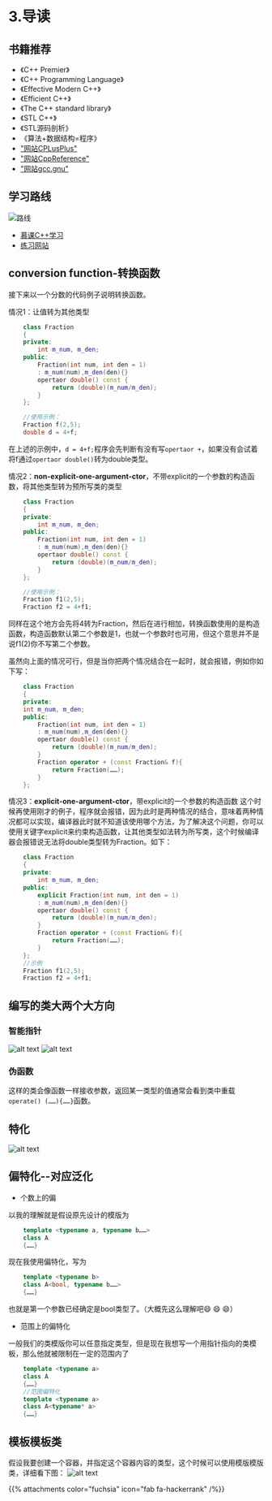 # 3.导读

## 书籍推荐

- 《C++ Premier》
- 《C++ Programming Language》
- 《Effective Modern C++》
- 《Efficient C++》
- 《The C++ standard library》
- 《STL C++》
- 《STL源码剖析》
- 《算法+数据结构=程序》
- ["网站CPLusPlus"](CPLusPlus.com)
- ["网站CppReference"](CppReference.com)
- ["网站gcc.gnu"](gcc.gnu.org)

## 学习路线

![路线](image-4.png)

- [慕课C++学习](https://www.icourse163.org/learn/PKU-1002029030?tid=1473325453#/learn/content)
- [练习网站](cxsjsxmooc.openjudge.cn)

## conversion function-转换函数

接下来以一个分数的代码例子说明转换函数。

情况1：让值转为其他类型

```cpp
    class Fraction
    {
    private:
        int m_num, m_den;
    public:
        Fraction(int num, int den = 1)
        : m_num(num),m_den(den){}
        opertaor double() const {
            return (double)(m_num/m_den);
        }
    };

    //使用示例：
    Fraction f(2,5);
    double d = 4+f;
```
在上述的示例中，`d = 4+f;`程序会先判断有没有写`opertaor +`，如果没有会试着将f通过`opertaor double()`转为double类型。

情况2：**non-explicit-one-argument-ctor**，不带explicit的一个参数的构造函数，将其他类型转为预所写类的类型

```cpp
    class Fraction
    {
    private:
        int m_num, m_den;
    public:
        Fraction(int num, int den = 1)
        : m_num(num),m_den(den){}
        opertaor double() const {
            return (double)(m_num/m_den);
        }
    };

    //使用示例：
    Fraction f1(2,5);
    Fraction f2 = 4+f1;
```
同样在这个地方会先将4转为Fraction，然后在进行相加，转换函数使用的是构造函数，构造函数默认第二个参数是1，也就一个参数时也可用，但这个意思并不是说f1(2)你不写第二个参数。

虽然向上面的情况可行，但是当你把两个情况结合在一起时，就会报错，例如你如下写：

```cpp
    class Fraction
    {
    private:
    int m_num, m_den;
    public:
        Fraction(int num, int den = 1)
        : m_num(num),m_den(den){}
        opertaor double() const {
            return (double)(m_num/m_den);
        }
        Fraction operator + (const Fraction& f){
            return Fraction(……);
        }
    };
```

情况3：**explicit-one-argument-ctor**，带explicit的一个参数的构造函数
这个时候再使用刚才的例子，程序就会报错，因为此时是两种情况的结合，意味着两种情况都可以实现，编译器此时就不知道该使用哪个方法，为了解决这个问题，你可以使用关键字explicit来约束构造函数，让其他类型如法转为所写类，这个时候编译器会报错说无法将double类型转为Fraction。如下：
```cpp
    class Fraction
    {
    private:
        int m_num, m_den;
    public:
        explicit Fraction(int num, int den = 1)
        : m_num(num),m_den(den){}
        opertaor double() const {
            return (double)(m_num/m_den);
        }
        Fraction operator + (const Fraction& f){
            return Fraction(……);
        }
    };
    //示例
    Fraction f1(2,5);
    Fraction f2 = 4+f1;
```

## 编写的类大两个大方向

### 智能指针

![alt text](image.png)
![alt text](image-1.png)

### 伪函数

这样的类会像函数一样接收参数，返回某一类型的值通常会看到类中重载`operate() (……){……}`函数。

## 特化

![alt text](image-2.png)

## 偏特化--对应泛化

- 个数上的偏

以我的理解就是假设原先设计的模版为

```cpp
    template <typename a, typename b……>
    class A
    {……}
```
现在我使用偏特化，写为

```cpp
    template <typename b>
    class A<bool, typename b……>
    {……}
```

也就是第一个参数已经确定是bool类型了。（大概先这么理解吧:smile: :smile: :smile:）

- 范围上的偏特化

一般我们的类模版你可以任意指定类型，但是现在我想写一个用指针指向的类模板，那么他就被限制在一定的范围内了

```cpp
    template <typename a>
    class A
    {……}
    //范围偏特化
    template <typename a>
    class A<typename* a>
    {……}
```

## 模板模板类

假设我要创建一个容器，并指定这个容器内容的类型，这个时候可以使用模版模版类，详细看下图：
![alt text](image-3.png)

{{% attachments color="fuchsia" icon="fab fa-hackerrank" /%}}